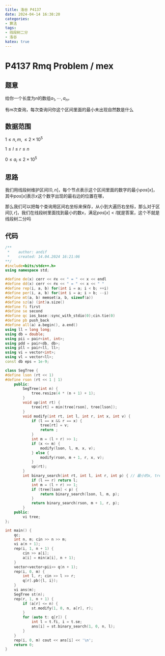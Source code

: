 ```yaml
---
title: 洛谷 P4137
date: 2024-04-14 16:38:20
categories:
- 算法
tags: 
- 线段树二分
- 洛谷
katex: true
---
```


# P4137 Rmq Problem / mex

## 题意

给你一个长度为$n$的数组$a_1, \cdots, a_n$，

有$m$次查询，每次查询问你这个区间里面的最小未出现自然数是什么

## 数据范围

$1 \leq n, m, \leq 2 \times 10 ^ 5$

$1 \leq l \leq r \leq n$

$0 \leq a_i \leq 2 \times 10 ^ 5$

## 思路

我们用线段树维护区间$[0, n]$，每个节点表示这个区间里面的数字的最小$pos[x]$，其中$pos[x]$表示$x$这个数字出现的最右边的位置在哪，

那么我们可以把每个查询用区间右坐标来保存，从小到大遍历右坐标，那么对于区间$[l, r]$，我们在线段树里面找到最小的数$x$，满足$pos[x] < l$就是答案，这个不就是线段树二分吗

## 代码
```c++
/**
 *    author: andif
 *    created: 14.04.2024 16:21:06
**/
#include<bits/stdc++.h>
using namespace std;

#define de(x) cerr << #x << " = " << x << endl
#define dd(x) cerr << #x << " = " << x << " "
#define rep(i, a, b) for(int i = a; i < b; ++i)
#define per(i, a, b) for(int i = a; i > b; --i)
#define mt(a, b) memset(a, b, sizeof(a))
#define sz(a) (int)a.size()
#define fi first
#define se second
#define qc ios_base::sync_with_stdio(0);cin.tie(0)
#define pb push_back
#define all(a) a.begin(), a.end()
using ll = long long;
using db = double;
using pii = pair<int, int>;
using pdd = pair<db, db>;
using pll = pair<ll, ll>;
using vi = vector<int>;
using vl = vector<ll>;
const db eps = 1e-9;

class SegTree {
#define lson (rt << 1)
#define rson (rt << 1 | 1)
    public:
        SegTree(int n) {
            tree.resize(4 * (n + 1) + 1);
        }
        void up(int rt) {
            tree[rt] = min(tree[rson], tree[lson]);
        }
        void modify(int rt, int l, int r, int x, int v) {
            if (l == x && r == x) {
                tree[rt] = v;
                return ;
            }
            int m = (l + r) >> 1;
            if (x <= m) {
                modify(lson, l, m, x, v);
            } else {
                modify(rson, m + 1, r, x, v);
            }
            up(rt);
        }
        int binary_search(int rt, int l, int r, int p) { // 最小的x, tree[x] < l
            if (l == r) return l;
            int m = (l + r) >> 1;
            if (tree[lson] < p) {
                return binary_search(lson, l, m, p);
            }
            return binary_search(rson, m + 1, r, p);
        }
    public:
        vi tree;
};

int main() {
    qc;
    int n, m; cin >> n >> m;
    vi a(n + 1);
    rep(i, 1, n + 1) {
        cin >> a[i];
        a[i] = min(a[i], n + 1);
    }
    vector<vector<pii>> q(n + 1);
    rep(i, 0, m) {
        int l, r; cin >> l >> r;
        q[r].pb({l, i});
    }
    vi ans(m);
    SegTree st(n);
    rep(r, 1, n + 1) {
        if (a[r] <= n) {
            st.modify(1, 0, n, a[r], r);
        }
        for (auto t: q[r]) {
            int l = t.fi, i = t.se;
            ans[i] = st.binary_search(1, 0, n, l);
        }
    }
    rep(i, 0, m) cout << ans[i] << '\n';
    return 0;
}
```
